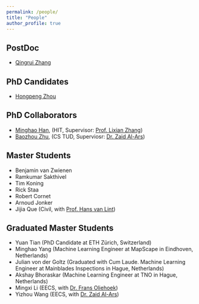 ```yaml
---
permalink: /people/
title: "People"
author_profile: true
---
```

## PostDoc

* [Qingrui Zhang](https://scholar.google.com/citations?user=Bt1jFVcAAAAJ&hl=zh-CN)

## PhD Candidates

* [Hongpeng Zhou](https://scholar.google.com/citations?user=StuUN6wAAAAJ&hl=zh-CN)

## PhD Collaborators

* [Minghao Han](https://scholar.google.com/citations?user=vSFTX1AAAAAJ&hl=zh-CN), (HIT, Supervisor: [Prof. Lixian Zhang](http://homepage.hit.edu.cn/lixianzhang))
* [Baozhou Zhu](https://www.tudelft.nl/eemcs/the-faculty/departments/quantum-computer-engineering/accelerated-big-data-systems/staff/baozhou-zhu/), (CS TUD, Superviosr: [Dr. Zaid Al-Ars](http://www.ce.ewi.tudelft.nl/zaid/))

## Master Students
* Benjamin van Zwienen
* Ramkumar Sakthivel
* Tim Koning
* Rick Staa
* Robert Cornet
* Arnoud Jonker
* Jijia Que (Civil, with [Prof. Hans van Lint](https://www.tudelft.nl/en/ceg/about-faculty/departments/transport-planning/staff/personal-pages/lint-jwc-van/))

## Graduated Master Students
* Yuan Tian (PhD Candidate at ETH Zürich, Switzerland)
* Minghao Yang (Machine Learning Engineer at MapScape in Eindhoven, Netherlands)
* Julian von der Goltz (Graduated with Cum Laude. Machine Learning Engineer at Mainblades Inspections in Hague, Netherlands)
* Akshay Bhoraskar (Machine Learning Engineer at TNO in Hague, Netherlands)
* Mingxi Li (EECS, with [Dr. Frans Oliehoek](https://www.fransoliehoek.net/wp/))
* Yizhou Wang (EECS, with [Dr. Zaid Al-Ars](http://www.ce.ewi.tudelft.nl/zaid/))


 
